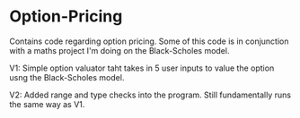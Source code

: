 # Option-Pricing
Contains code regarding option pricing. Some of this code is in conjunction with a maths project I'm doing on the Black-Scholes model.

V1: Simple option valuator taht takes in 5 user inputs to value the option usng the Black-Scholes model.

V2: Added range and type checks into the program. Still fundamentally runs the same way as V1.
